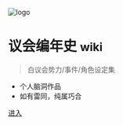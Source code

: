 ![logo](_media/icon.svg)

# 议会编年史 <small>wiki</small>

> 白议会势力/事件/角色设定集

- 个人脑洞作品
- 如有雷同，纯属巧合

[进入](/README.md)